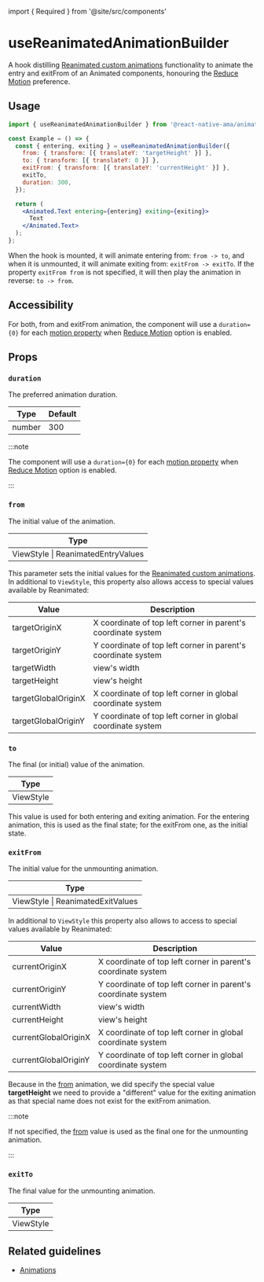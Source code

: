 import { Required } from '@site/src/components'

# useReanimatedAnimationBuilder

A hook distilling [Reanimated custom animations](https://docs.swmansion.com/react-native-reanimated/docs/layout-animations/custom-animations) functionality
to animate the entry and exitFrom of an Animated components, honouring
the [Reduce Motion](https://reactnative.dev/docs/accessibilityinfo) preference.

## Usage

```jsx
import { useReanimatedAnimationBuilder } from '@react-native-ama/animations';

const Example = () => {
  const { entering, exiting } = useReanimatedAnimationBuilder({
    from: { transform: [{ translateY: 'targetHeight' }] },
    to: { transform: [{ translateY: 0 }] },
    exitFrom: { transform: [{ translateY: 'currentHeight' }] },
    exitTo,
    duration: 300,
  });

  return (
    <Animated.Text entering={entering} exiting={exiting}>
      Text
    </Animated.Text>
  );
};
```

When the hook is mounted, it will animate entering from: `from -> to`, and when it is unmounted, it will animate exiting from: `exitFrom -> exitTo`.
If the property `exitFrom from` is not specified, it will then play the animation in reverse: `to -> from`.

## Accessibility

For both, from and exitFrom animation, the component will use a `duration={0}` for each [motion property](../utils/isMotionAnimation) when [Reduce Motion](../hooks/useAMAContext#isreducemotionenabled) option is enabled.

## Props

### `duration`

The preferred animation duration.

| Type   | Default |
| ------ | ------- |
| number | 300     |

:::note

The component will use a `duration={0}` for each [motion property](../utils/isMotionAnimation) when [Reduce Motion](../hooks/useAMAContext#isreducemotionenabled) option is enabled.

:::

### <Required /> `from`

The initial value of the animation.

| Type                               |
| ---------------------------------- |
| ViewStyle \| ReanimatedEntryValues |

This parameter sets the initial values for the [Reanimated custom animations](https://docs.swmansion.com/react-native-reanimated/docs/layout-animations/custom-animations).
In additional to `ViewStyle`, this property also allows access to special values available by Reanimated:

| Value               | Description                                                   |
| ------------------- | ------------------------------------------------------------- |
| targetOriginX       | X coordinate of top left corner in parent's coordinate system |
| targetOriginY       | Y coordinate of top left corner in parent's coordinate system |
| targetWidth         | view's width                                                  |
| targetHeight        | view's height                                                 |
| targetGlobalOriginX | X coordinate of top left corner in global coordinate system   |
| targetGlobalOriginY | Y coordinate of top left corner in global coordinate system   |

### <Required /> `to`

The final (or initial) value of the animation.

| Type      |
| --------- |
| ViewStyle |

This value is used for both entering and exiting animation.
For the entering animation, this is used as the final state; for the exitFrom one, as the initial state.

### `exitFrom`

The initial value for the unmounting animation.

| Type                              |
| --------------------------------- |
| ViewStyle \| ReanimatedExitValues |

In additional to `ViewStyle` this property also allows to access to special values available by Reanimated:

| Value                | Description                                                   |
| -------------------- | ------------------------------------------------------------- |
| currentOriginX       | X coordinate of top left corner in parent's coordinate system |
| currentOriginY       | Y coordinate of top left corner in parent's coordinate system |
| currentWidth         | view's width                                                  |
| currentHeight        | view's height                                                 |
| currentGlobalOriginX | X coordinate of top left corner in global coordinate system   |
| currentGlobalOriginY | Y coordinate of top left corner in global coordinate system   |

Because in the [from](#from) animation, we did specify the special value **targetHeight** we need to provide a "different" value for the exiting animation
as that special name does not exist for the exitFrom animation.

:::note

If not specified, the [from](#from) value is used as the final one for the unmounting animation.

:::

### `exitTo`

The final value for the unmounting animation.

| Type      |
| --------- |
| ViewStyle |

## Related guidelines

- [Animations](/guidelines/animations)
